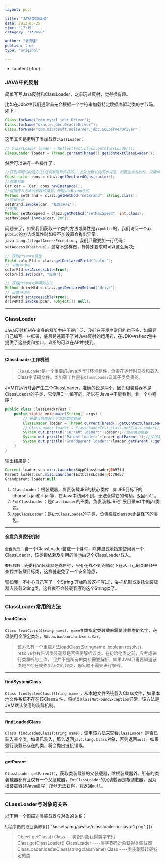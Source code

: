 ```yaml
---
layout: post

title: "JAVA类加载器"
date: 2013-05-25
time: "17:35"
category: "JAVASE"

author: "袁慎建"
publish: true
type: "original"

---
```


* content
{:toc}



### JAVA中的反射

简单写写Java反射和ClassLoader，之前玩过反射，觉得很有趣。

比如在Jdbc中我们通常首先会根据一个字符串加载特定数据库驱动类的字节码，如下：

```java
Class.forName("com.mysql.jdbc.Driver");
Class.forName("oracle.jdbc.OracleDriver");
Class.forName("com.microsoft.sqlserver.jdbc.SQLServerDriver");
```


这里其实是用到了类加载器`ClassLoader`：

```java
// ClassLoader loader = ReflectTest.class.getClassLoader();
ClassLoader loader = Thread.currentThread().getContextClassLoader();
```

然后可以进行一些操作了：

```java
//获取声明的构造方法(任何权限修饰符的)，此处为默认的无参构造，如要生成有参的，只需传入相应参数的类型Class对象
Constructor cons = clazz.getDeclaredConstructor();
//创建对象
Car car = (Car) cons.newInstance();
//根据传入方法的参数的类型，获取setBrand方法
Method setBrand = clazz.getMethod("setBrand", String.class);
//回调方法
setBrand.invoke(car, "红旗CA72");
//同理
Method setMaxSpeed = clazz.getMethod("setMaxSpeed", int.class);
setMaxSpeed.invoke(car, 200);
```

问题来了，如果我们获取一个类的方法或属性是非`public`的，我们访问一个非`public`的方法或属性时如果不加设置会抛出异常： `java.lang.IllegalAccessException`，我们只需要加一行代码：`setAccessible(true)`，通常不这样做，有特殊要求时可以这么解决;

```java
// 获取private属性
Field colorFld = clazz.getDeclaredField("color");
// 设置可访问
colorFld.setAccessible(true);
colorFld.set(pcar, "红色");

// 获得private声明的方法
Method driveMtd = clazz.getDeclaredMethod("drive");
// 设置可访问
driveMtd.setAccessible(true);
driveMtd.invoke(pcar, (Object[]) null);
```

---

### ClassLoader

Java反射机制在诸多的框架中应用很广泛，我们在开发中常用的也不多，如需要自己编写一些框架，底层是逃离不了对Java反射的运用的，在JDK中reflect包中提供了这些类和接口，详细的可以在API中找到。

---

#### ClassLoader工作机制

>`ClassLoader`是一个重要的Java运行时环境组件，负责在运行时查找和载入Class字节码文件。类加载工作是有`ClassLoader`及其子类负责的。

JVM在运行时会产生三个ClassLoader，准确的说是两个，因为根装载器不是ClassLoader的子类，它使用C++编写的，所以在Java中不能看到，看一个小程序：

```java
public class ClassLoaderTest {
	public static void main(String[] args) {
		// 获取当前线程上下文的类加载器
		ClassLoader loader = Thread.currentThread().getContextClassLoader();
		// ClassLoader loader = ClassLoaderTest.class.getClassLoader();
		System.out.println("Current loader:"+loader);//当前类加载器
		System.out.println("Parent loader:"+loader.getParent());//父加载器
		System.out.println("Grandparent loader:"+loader.getParent().getParent());
	}
}
```

输出结果是：

```java
Current loader:sun.misc.Launcher$AppClassLoader@6b97fd
Parent loader:sun.misc.Launcher$ExtClassLoader@1c78e57
Grandparent loader:null
```

1. `ClassLoader`：根装载器，负责装载JRE的核心类库，如JRE目标下的charsets.jar和rt.jar等，在Java中访问不到，无法获得它的句柄，返回`null`。
2. `ExtClassLoader`：是`ClassLoader`的子类，负责装载JRE扩展目录ext中的jar类包。
3. `AppClassLoader`：是`ExtClassLoader`的子类，负责装载classpath路径下的类包。

---

#### 全盘负责委托机制
`全盘负责`：当一个ClassLoader装载一个类时，除非显式地指定使用另一个ClassLoader，该类锁依赖及引用的类也由这个ClassLoader载入。

`委托机制`：先委托父装载器寻找目标，只有在找不到的情况下在从自己的类路径中查找并装载目标类，这样就避免了一个安全隐患，

譬如我一不小心自己写了一个String(开始阶段这样写过)，委托机制或委托父装载器去装载String类，这样就不会装载我写的这个String类了。

---

### ClassLoader常用的方法

#### loadClass
`Class loadClass(String name)`，`name`参数指定类装载器需要装载类的名字，必须使用全限定类名，如`com.baobaotao.beans.Car`。

>该方法有一个重载方法loadClass(Stringname ,boolean resolve)，resolve参数告诉类装载器是否需要解析该类。在初始化类之前，应考虑进行类解析的工作，
但并不是所有的类都需要解析，如果JVM只需要知道该类是否存在或找出该类的超类，那么就不需要进行解析。

---

#### findSystemClass

`Class findSystemClass(String name)`，从本地文件系统载入Class文件，如果本地文件系统不存在该Class文件，将抛出`ClassNotFoundException`异常。该方法是JVM默认使用的装载机制。

---

#### findLoadedClass
`Class findLoadedClass(String name)`，调用该方法来查看`ClassLoader `是否已装入某个类。如果已装入，那么返回`java.lang.Class`对象，否则返回`null`。如果强行装载已存在的类，将会抛出链接错误。

---

#### getParent
`ClassLoader getParent()`，获取类装载器的父装载器，除根装载器外，所有的类装载器都有且仅有一个父装载器，`ExtClassLoader`的父装载器是根装载器，因为根装载器非Java编写，所以无法获得，将返回`null`。

---

### CLassLoader与对象的关系
以下用一个图描述类装载器与对象的关系：

![程序员的职业素养]({{ "/assets/img/javase/classloader-in-java-1.png" }})

>Object.getClass()   Class ---实例对象获得类字节码  
>Class.getClassLoader()    ClassLoader  ----类字节码对象获得类装载器  
>ClassLoader.loaderClass(string className)  Class  ----类装载器转载特定的类




